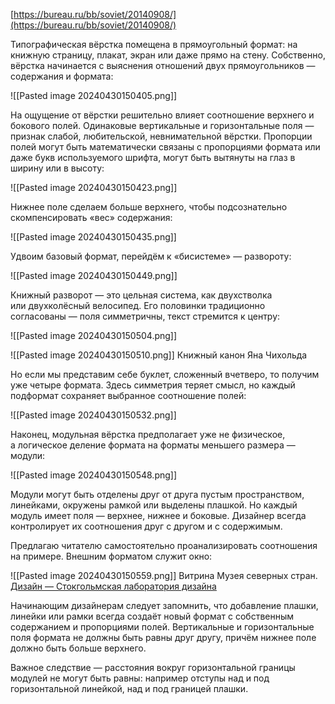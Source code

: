 [https://bureau.ru/bb/soviet/20140908/](https://bureau.ru/bb/soviet/20140908/)

Типографическая вёрстка помещена в прямоугольный формат: на книжную страницу, плакат, экран или даже прямо на стену. Собственно, вёрстка начинается с выяснения отношений двух прямоугольников — содержания и формата:

![[Pasted image 20240430150405.png]]

На ощущение от вёрстки решительно влияет соотношение верхнего и бокового полей. Одинаковые вертикальные и горизонтальные поля — признак слабой, любительской, невнимательной вёрстки. Пропорции полей могут быть математически связаны с пропорциями формата или даже букв используемого шрифта, могут быть вытянуты на глаз в ширину или в высоту:

![[Pasted image 20240430150423.png]]

Нижнее поле сделаем больше верхнего, чтобы подсознательно скомпенсировать «вес» содержания:

![[Pasted image 20240430150435.png]]

Удвоим базовый формат, перейдём к «бисистеме» — развороту:

![[Pasted image 20240430150449.png]]

Книжный разворот — это цельная система, как двухстволка или двухколёсный велосипед. Его половинки традиционно согласованы — поля симметричны, текст стремится к центру:

![[Pasted image 20240430150504.png]]

![[Pasted image 20240430150510.png]]
Книжный канон Яна Чихольда

Но если мы представим себе буклет, сложенный вчетверо, то получим уже четыре формата. Здесь симметрия теряет смысл, но каждый подформат сохраняет выбранное соотношение полей:

![[Pasted image 20240430150532.png]]

Наконец, модульная вёрстка предполагает уже не физическое, а логическое деление формата на форматы меньшего размера — модули:

![[Pasted image 20240430150548.png]]

Модули могут быть отделены друг от друга пустым пространством, линейками, окружены рамкой или выделены плашкой. Но каждый модуль имеет поля — верхнее, нижнее и боковые. Дизайнер всегда контролирует их соотношения друг с другом и с содержимым.

Предлагаю читателю самостоятельно проанализировать соотношения на примере. Внешним форматом служит окно:

![[Pasted image 20240430150559.png]]
Витрина Музея северных стран. [Дизайн — Стокгольмская лаборатория дизайна](http://www.stockholmdesignlab.se/stripes-rhythm-direction/)

 Начинающим дизайнерам следует запомнить, что добавление плашки, линейки или рамки всегда создаёт новый формат с собственным содержанием и пропорциями полей. Вертикальные и горизонтальные поля формата не должны быть равны друг другу, причём нижнее поле должно быть больше верхнего.

Важное следствие — расстояния вокруг горизонтальной границы модулей не могут быть равны: например отступы над и под горизонтальной линейкой, над и под границей плашки.